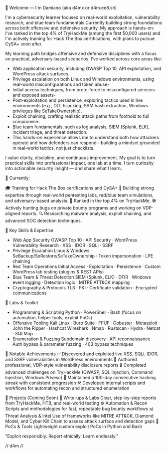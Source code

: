 👋 Welcome — I'm Damiano (aka d4mx or d4m.ee8.sh)

I'm a cybersecurity learner focused on real-world exploitation, vulnerability research, and blue team fundamentals.Currently building strong foundations across both offensive and defensive security. My approach is hands-on: I’ve ranked in the top 4% of TryHackMe (among the first 50,000 users) and I'm actively training for Hack The Box certifications, with plans to pursue CySA+ soon after.

My learning path bridges offensive and defensive disciplines with a focus on practical, adversary-based scenarios.
I’ve worked across core areas like:
- Web application security, including OWASP Top 10, API exploitation, and WordPress attack surfaces.
- Privilege escalation on both Linux and Windows environments, using real-world misconfigurations and token abuse-
- Initial access techniques, from brute-force to misconfigured services and exposed assets-
- Post-exploitation and persistence, exploring tactics used in live environments (e.g., DLL hijacking, SAM hash extraction, Windows privileges like SeTakeOwnership).
- Exploit chaining, crafting realistic attack paths from foothold to full compromise.
- Blue team fundamentals, such as log analysis, SIEM (Splunk, ELK), incident triage, and threat detection.
- This hands-on experience allows me to understand both how attackers operate and how defenders can respond—building a mindset grounded in real-world tactics, not just checklists.

I value clarity, discipline, and continuous improvement. My goal is to turn practical skills into professional impact, one lab at a time.
I turn curiosity into actionable security insight — and share what I learn.

🚀 Currently:

🎓 Training for Hack The Box certifications and CySA+
🧠 Building strong expertise through real-world pentesting labs, red/blue team simulations, and adversary-based analysis.
🥇 Ranked in the top 4% on TryHackMe.
🛠️ Actively hunting bugs on private bounty programs and working on VDP-aligned reports.
🔍 Researching malware analysis, exploit chaining, and advanced SOC detection techniques.

🧠 Key Skills & Expertise
- Web App Security
OWASP Top 10 · API Security · WordPress Vulnerability Research · XSS · IDOR · SQLi · SSRF
- Privilege Escalation
Linux & Windows · SeBackup/SeRestore/SeTakeOwnership · Token impersonation · LPE chaining
- Red Team Operations
Initial Access · Exploitation · Persistence · Custom WordPress lab testing (plugins & REST APIs)
- Blue Team & Threat Detection
SIEM (Splunk, ELK) · DFIR · Windows event logging · Detection logic · MITRE ATT&CK mapping
- Cryptography & Protocols
TLS · PKI · Certificate validation · Encrypted communications

🔬 Labs & Toolkit
- Programming & Scripting
Python · PowerShell · Bash (focus on automation, helper tools, exploit PoCs)
- Offensive Tooling
Kali Linux · Burp Suite · FFUF · Gobuster · Metasploit · John the Ripper · Hashcat
Wireshark · Nmap · Rustscan · Hydra · Netcat · SQLMap
- Enumeration & Fuzzing
Subdomain discovery · API reconnaissance · Auth bypass & parameter fuzzing · 403 bypass techniques

🏅 Notable Achievements
✅ Discovered and exploited live XSS, SQLi, IDOR, and SSRF vulnerabilities in WordPress environments
📄 Authored professional, VDP-style vulnerability disclosure reports
🔒 Completed advanced challenges on TryHackMe (OWASP, SQL Injection, Command Injection, Windows Privesc)
🔁 Maintained a 100-day consecutive hacking streak with consistent progression
⚒️ Developed internal scripts and workflows for automating recon and structured enumeration

📂 Projects (Coming Soon)
📘 Write-ups & Labs
Clear, step-by-step reports from TryHackMe, HTB, and real-world testing
⚙️ Automation & Recon
Scripts and methodologies for fast, repeatable bug bounty workflows
📊 Threat Analysis & Intel
Use of frameworks like MITRE ATT&CK, Diamond Model, and Cyber Kill Chain to assess attack surface and detection gaps
🚀 PoCs & Tools
Lightweight custom exploit PoCs in Python and Bash

"Exploit responsibly. Report ethically. Learn endlessly."

// d4m //

